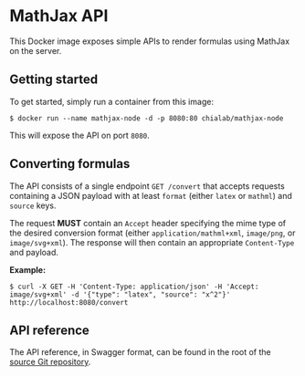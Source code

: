 # MathJax API

This Docker image exposes simple APIs to render formulas using MathJax on the server.

## Getting started

To get started, simply run a container from this image:

```
$ docker run --name mathjax-node -d -p 8080:80 chialab/mathjax-node
```

This will expose the API on port `8080`.

## Converting formulas

The API consists of a single endpoint `GET /convert` that accepts requests containing a
JSON payload with at least `format` (either `latex` or `mathml`) and `source` keys.

The request **MUST** contain an `Accept` header specifying the mime type of the
desired conversion format (either `application/mathml+xml`, `image/png`, or
`image/svg+xml`). The response will then contain an appropriate `Content-Type` and
payload.

**Example:**

```
$ curl -X GET -H 'Content-Type: application/json' -H 'Accept: image/svg+xml' -d '{"type": "latex", "source": "x^2"}' http://localhost:8080/convert
```

## API reference

The API reference, in Swagger format, can be found in the root of the [source Git
repository](https://github.com/Chialab/mathjax-docker/blob/master/swagger.yaml).
